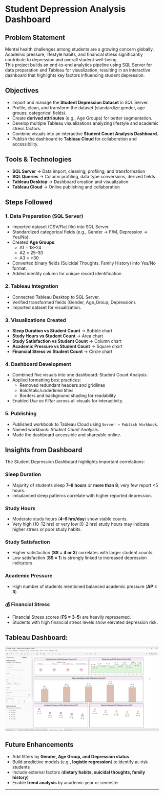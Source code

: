 
# Student Depression Analysis Dashboard  

## Problem Statement  
Mental health challenges among students are a growing concern globally. Academic pressure, lifestyle habits, and financial stress significantly contribute to depression and overall student well-being.  
This project builds an end-to-end analytics pipeline using SQL Server for data preparation and Tableau for visualization, resulting in an interactive dashboard that highlights key factors influencing student depression.  

## Objectives  
- Import and manage the **Student Depression Dataset** in SQL Server.  
- Profile, clean, and transform the dataset (standardize gender, age groups, categorical fields).  
- Create **derived attributes** (e.g., Age Groups) for better segmentation.  
- Develop multiple Tableau visualizations analyzing lifestyle and academic stress factors.  
- Combine visuals into an interactive **Student Count Analysis Dashboard**.  
- Publish the dashboard to **Tableau Cloud** for collaboration and accessibility.  

## Tools & Technologies  
- **SQL Server** → Data import, cleaning, profiling, and transformation  
- **SQL Queries** → Column profiling, data type conversions, derived fields  
- **Tableau Desktop** → Dashboard creation and visualization  
- **Tableau Cloud** → Online publishing and collaboration  

## Steps Followed  
### 1. Data Preparation (SQL Server)  
- Imported dataset (CSV/Flat file) into SQL Server.  
- Standardized categorical fields (e.g., Gender → F/M, Depression → Yes/No).  
- Created **Age Groups**:  
  - A1 = 18–24  
  - A2 = 25–30  
  - A3 = >30  
- Converted binary fields (Suicidal Thoughts, Family History) into Yes/No format.  
- Added identity column for unique record identification.  

### 2. Tableau Integration  
- Connected Tableau Desktop to SQL Server.  
- Verified transformed fields (Gender, Age_Group, Depression).  
- Imported dataset for visualization.  

### 3. Visualizations Created  
- **Sleep Duration vs Student Count** → Bubble chart  
- **Study Hours vs Student Count** → Area chart  
- **Study Satisfaction vs Student Count** → Column chart  
- **Academic Pressure vs Student Count** → Square chart  
- **Financial Stress vs Student Count** → Circle chart  

### 4. Dashboard Development  
- Combined five visuals into one dashboard: Student Count Analysis.  
- Applied formatting best practices:  
  - Removed redundant headers and gridlines  
  - Bold/italic/underlined titles  
  - Borders and background shading for readability  
- Enabled *Use as Filter* across all visuals for interactivity.  

### 5. Publishing  
- Published workbook to Tableau Cloud using `Server → Publish Workbook`.  
- Named workbook: *Student Count Analysis*.  
- Made the dashboard accessible and shareable online.  

## Insights from Dashboard  
The Student Depression Dashboard highlights important correlations:  

### Sleep Duration  
- Majority of students sleep **7–8 hours** or **more than 8**; very few report <5 hours.  
- Imbalanced sleep patterns correlate with higher reported depression.  

### Study Hours  
- Moderate study hours (**4–6 hrs/day**) show stable counts.  
- Very high (10–12 hrs) or very low (0–2 hrs) study hours may indicate higher stress or poor study habits.  

### Study Satisfaction  
- Higher satisfaction (**SS = 4 or 3**) correlates with larger student counts.  
- Low satisfaction (**SS = 1**) is strongly linked to increased depression indicators.  

### Academic Pressure 
- High number of students mentioned balanced academic pressure (**AP = 3**) 

### 💰 Financial Stress  
- Financial Stress scores (**FS = 3–5**) are heavily represented.  
- Students with high financial stress levels show elevated depression risk.  

## Tableau Dashboard:

![Student_depression](images/student_depression_dashboard.png) 

## Future Enhancements  
- Add filters by **Gender, Age Group, and Depression status**  
- Build predictive models (e.g., **logistic regression**) to identify at-risk students  
- Include external factors (**dietary habits, suicidal thoughts, family history**)  
- Enable **trend analysis** by academic year or semester  

---
